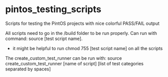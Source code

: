 pintos_testing_scripts
======================

Scripts for testing the PintOS projects with nice colorful PASS/FAIL output

All scripts need to go in the <project>/build folder to be run properly. Can run with command: source [test script name].
- it might be helpful to run chmod 755 [test script name] on all the scripts

The create_custom_test_runner can be run with: source create_custom_test_runner [name of script] [list of test categories separated by spaces]
